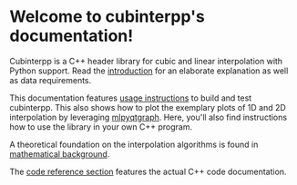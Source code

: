 # Welcome to cubinterpp's documentation!

Cubinterpp is a C++ header library for cubic and linear interpolation with
Python support. Read the [introduction](introduction.md) for an elaborate
explanation as well as data requirements.

This documentation features [usage instructions](usage.md) to build and test
cubinterpp. This also shows how to plot the exemplary plots of 1D and 2D
interpolation by leveraging
[mlpyqtgraph](https://github.com/swvanbuuren/mlpyqtgraph). Here, you'll also
find instructions how to use the library in your own C++ program.

A theoretical foundation on the interpolation algorithms is found in
[mathematical background](theory/index.md).

The [code reference section](reference/index.md) features the actual C++ code
documentation.
